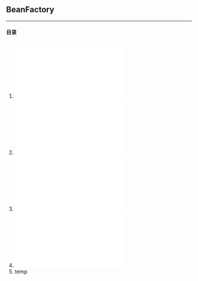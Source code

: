 ## BeanFactory

---

#### 目录

1. ![BeanFactory简介](/note/applicationContext/BeanFactory/BeanFactroy简介.md)
2. ![BeanDefinition](/note/applicationContext/BeanFactory/BeanDefinition.md)
3. ![Alias](/note/applicationContext/BeanFactory/Alias.md)
4. ![Singleton注册](/note/applicationContext/BeanFactory/Singleton/Singleton.md)
5. temp
